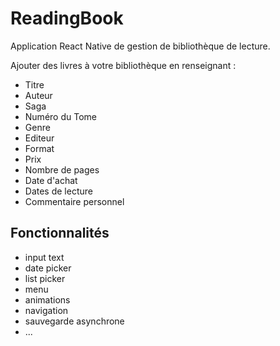 # ReadingBook

Application React Native de gestion de bibliothèque de lecture.


Ajouter des livres à votre bibliothèque en renseignant :
- Titre
- Auteur
- Saga
- Numéro du Tome
- Genre
- Editeur
- Format
- Prix
- Nombre de pages
- Date d'achat
- Dates de lecture
- Commentaire personnel

## Fonctionnalités

- input text
- date picker
- list picker
- menu
- animations
- navigation
- sauvegarde asynchrone
- ...

